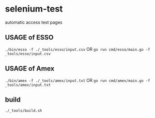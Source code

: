 # selenium-test
automatic access test pages

## USAGE of ESSO
`./bin/esso -f ./_tools/esso/input.csv`
OR
`go run cmd/esso/main.go -f _tools/esso/input.csv`

## USAGE of Amex
`./bin/amex -f ./_tools/amex/input.txt`
OR
`go run cmd/amex/main.go -f _tools/amex/input.txt`

## build
`./_tools/build.sh`

